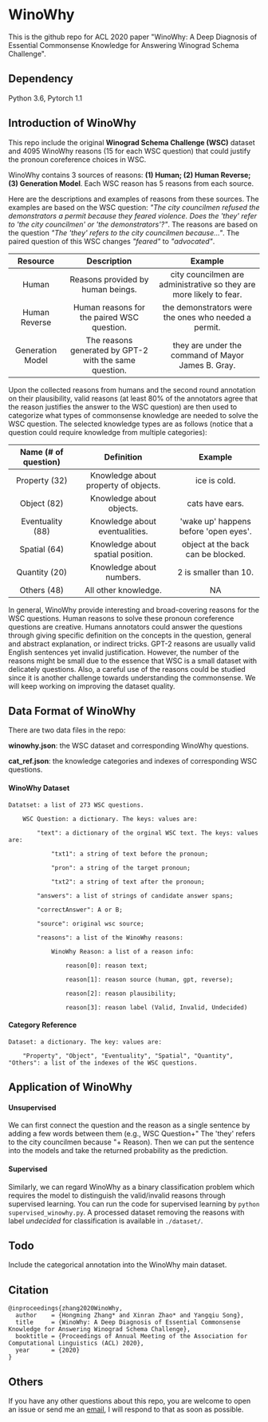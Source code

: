 # WinoWhy

This is the github repo for ACL 2020 paper "WinoWhy: A Deep Diagnosis of Essential Commonsense Knowledge for Answering Winograd Schema Challenge".

## Dependency

Python 3.6, Pytorch 1.1


## Introduction of WinoWhy
This repo include the original **Winograd Schema Challenge (WSC)** dataset and 4095 WinoWhy reasons (15 for each WSC question) that could justify the pronoun coreference choices in WSC. 

WinoWhy contains 3 sources of reasons: **(1) Human; (2) Human Reverse; (3) Generation Model**. Each WSC reason has 5 reasons from each source.

Here are the descriptions and examples of reasons from these sources. The examples are based on the WSC question: *"The city councilmen refused the demonstrators a permit because they feared violence. Does the 'they' refer to 'the city councilmen' or 'the demonstrators'?"*. The reasons are based on the question *"The 'they' refers to the city councilmen because..."*. The paired question of this WSC changes *"feared"* to *"advocated"*.

| Resource | Description | Example|
| :---: | :---: | :---:|
| Human | Reasons provided by human beings. | city councilmen are administrative so they are more likely to fear. |
| Human Reverse | Human reasons for the paired WSC question. | the demonstrators were the ones who needed a permit. |
| Generation Model | The reasons generated by GPT-2 with the same question. | they are under the command of Mayor James B. Gray. |


Upon the collected reasons from humans and the second round annotation on their plausibility, valid reasons (at least 80% of the annotators agree that the reason justifies the answer to the WSC question) are then used to categorize what types of commonsense knowledge are needed to solve the WSC question. The selected knowledge types are as follows (notice that a question could require knowledge from multiple categories):

| Name (# of question) | Definition | Example|
| :---: | :---: | :---:|
| Property (32) | Knowledge about property of objects. | ice is cold. |
| Object (82) | Knowledge about objects. | cats have ears. |
| Eventuality (88) | Knowledge about eventualities. | 'wake up' happens before 'open eyes'. |
| Spatial (64) | Knowledge about spatial position. | object at the back can be blocked. |
| Quantity (20) | Knowledge about numbers. | 2 is smaller than 10. |
| Others (48) | All other knowledge. | NA |

In general, WinoWhy provide interesting and broad-covering reasons for the WSC questions. Human reasons to solve these pronoun coreference questions are creative. Humans annotators could answer the questions through giving specific definition on the concepts in the question, general and abstract explanation, or indirect tricks. GPT-2 reasons are usually valid English sentences yet invalid justification.
However, the number of the reasons might be small due to the essence that WSC is a small dataset with delicately questions. Also, a careful use of the reasons could be studied since it is another challenge towards understanding the commonsense.
We will keep working on improving the dataset quality.

## Data Format of WinoWhy
There are two data files in the repo: 

**winowhy.json**: the WSC dataset and corresponding WinoWhy questions.

**cat_ref.json**: the knowledge categories and indexes of corresponding WSC questions.

#### WinoWhy Dataset

    Datatset: a list of 273 WSC questions.

        WSC Question: a dictionary. The keys: values are:

            "text": a dictionary of the orginal WSC text. The keys: values are:

                "txt1": a string of text before the pronoun;

                "pron": a string of the target pronoun;

                "txt2": a string of text after the pronoun;

            "answers": a list of strings of candidate answer spans;

            "correctAnswer": A or B;

            "source": original wsc source;

            "reasons": a list of the WinoWhy reasons:

                WinoWhy Reason: a list of a reason info:

                    reason[0]: reason text;

                    reason[1]: reason source (human, gpt, reverse);

                    reason[2]: reason plausibility;

                    reason[3]: reason label (Valid, Invalid, Undecided)

#### Category Reference
    Dataset: a dictionary. The key: values are:

        "Property", "Object", "Eventuality", "Spatial", "Quantity", "Others": a list of the indexes of the WSC questions.

## Application of WinoWhy

#### Unsupervised
We can first connect the question and the reason as a single sentence by adding a few words between them (e.g., WSC Question+" The 'they' refers to the city councilmen because "+ Reason). Then we can put the sentence into the models and take the returned probability as the prediction.

#### Supervised
Similarly, we can regard WinoWhy as a binary classification problem which requires the model to distinguish the valid/invalid reasons through supervised learning. You can run the code for supervised learning by `python supervised_winowhy.py`. A processed dataset removing the reasons with label *undecided* for classification is available in `./dataset/`.


## Todo
Include the categorical annotation into the WinoWhy main dataset.

## Citation

    @inproceedings{zhang2020WinoWhy,
      author    = {Hongming Zhang* and Xinran Zhao* and Yangqiu Song},
      title     = {WinoWhy: A Deep Diagnosis of Essential Commonsense Knowledge for Answering Winograd Schema Challenge},
      booktitle = {Proceedings of Annual Meeting of the Association for Computational Linguistics (ACL) 2020},
      year      = {2020}
    }

## Others
If you have any other questions about this repo, you are welcome to open an issue or send me an [email](mailto:xzhaoar@connect.ust.hk), I will respond to that as soon as possible.

